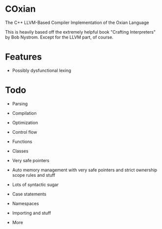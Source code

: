 # COxian
The C++ LLVM-Based Compiler Implementation of the Oxian Language

This is heavily based off the extremely helpful book "Crafting Interpreters" by Bob Nystrom. Except for the LLVM part, of course.

# Features

- Possibly dysfunctional lexing

# Todo

- Parsing
- Compilation
- Optimization

- Control flow
- Functions
- Classes
- Very safe pointers
- Auto memory management with very safe pointers and strict ownership scope rules and stuff
- Lots of syntactic sugar
- Case statements
- Namespaces
- Importing and stuff
- More
